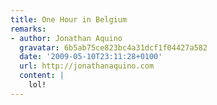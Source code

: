 ```yaml
---
title: One Hour in Belgium
remarks:
- author: Jonathan Aquino
  gravatar: 6b5ab75ce823bc4a31dcf1f04427a582
  date: '2009-05-10T23:11:28+0100'
  url: http://jonathanaquino.com
  content: |
    lol!
---
```

